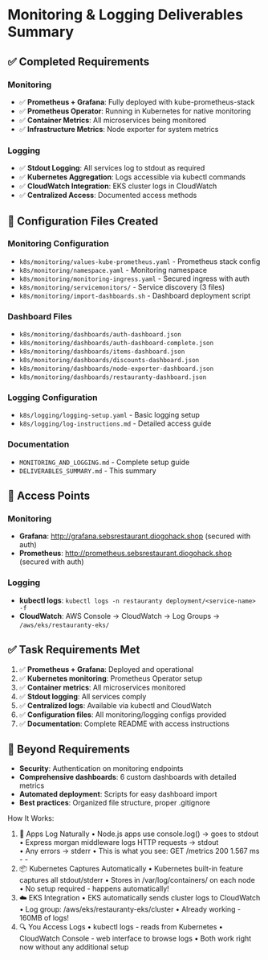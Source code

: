 # Monitoring & Logging Deliverables Summary

## ✅ Completed Requirements

### Monitoring
- ✅ **Prometheus + Grafana**: Fully deployed with kube-prometheus-stack
- ✅ **Prometheus Operator**: Running in Kubernetes for native monitoring
- ✅ **Container Metrics**: All microservices being monitored
- ✅ **Infrastructure Metrics**: Node exporter for system metrics

### Logging  
- ✅ **Stdout Logging**: All services log to stdout as required
- ✅ **Kubernetes Aggregation**: Logs accessible via kubectl commands
- ✅ **CloudWatch Integration**: EKS cluster logs in CloudWatch
- ✅ **Centralized Access**: Documented access methods

## 📁 Configuration Files Created

### Monitoring Configuration
- `k8s/monitoring/values-kube-prometheus.yaml` - Prometheus stack config
- `k8s/monitoring/namespace.yaml` - Monitoring namespace
- `k8s/monitoring/monitoring-ingress.yaml` - Secured ingress with auth
- `k8s/monitoring/servicemonitors/` - Service discovery (3 files)
- `k8s/monitoring/import-dashboards.sh` - Dashboard deployment script

### Dashboard Files  
- `k8s/monitoring/dashboards/auth-dashboard.json`
- `k8s/monitoring/dashboards/auth-dashboard-complete.json`
- `k8s/monitoring/dashboards/items-dashboard.json`
- `k8s/monitoring/dashboards/discounts-dashboard.json`
- `k8s/monitoring/dashboards/node-exporter-dashboard.json`
- `k8s/monitoring/dashboards/restauranty-dashboard.json`

### Logging Configuration
- `k8s/logging/logging-setup.yaml` - Basic logging setup
- `k8s/logging/log-instructions.md` - Detailed access guide

### Documentation
- `MONITORING_AND_LOGGING.md` - Complete setup guide
- `DELIVERABLES_SUMMARY.md` - This summary

## 🔗 Access Points

### Monitoring
- **Grafana**: http://grafana.sebsrestaurant.diogohack.shop (secured with auth)
- **Prometheus**: http://prometheus.sebsrestaurant.diogohack.shop (secured with auth)

### Logging
- **kubectl logs**: `kubectl logs -n restauranty deployment/<service-name> -f`
- **CloudWatch**: AWS Console → CloudWatch → Log Groups → `/aws/eks/restauranty-eks/`

## ✅ Task Requirements Met

1. ✅ **Prometheus + Grafana**: Deployed and operational
2. ✅ **Kubernetes monitoring**: Prometheus Operator setup  
3. ✅ **Container metrics**: All microservices monitored
4. ✅ **Stdout logging**: All services comply
5. ✅ **Centralized logs**: Available via kubectl and CloudWatch
6. ✅ **Configuration files**: All monitoring/logging configs provided
7. ✅ **Documentation**: Complete README with access instructions

## 🎯 Beyond Requirements

- **Security**: Authentication on monitoring endpoints
- **Comprehensive dashboards**: 6 custom dashboards with detailed metrics
- **Automated deployment**: Scripts for easy dashboard import
- **Best practices**: Organized file structure, proper .gitignore


How It Works:

1. 📝 Apps Log Naturally
•  Node.js apps use console.log() → goes to stdout
•  Express morgan middleware logs HTTP requests → stdout  
•  Any errors → stderr
•  This is what you see: GET /metrics 200 1.567 ms - -
2. 📦 Kubernetes Captures Automatically
•  Kubernetes built-in feature captures all stdout/stderr
•  Stores in /var/log/containers/ on each node
•  No setup required - happens automatically!
3. ☁️ EKS Integration
•  EKS automatically sends cluster logs to CloudWatch
•  Log group: /aws/eks/restauranty-eks/cluster
•  Already working - 160MB of logs!
4. 🔍 You Access Logs
•  kubectl logs - reads from Kubernetes
•  CloudWatch Console - web interface to browse logs
•  Both work right now without any additional setup